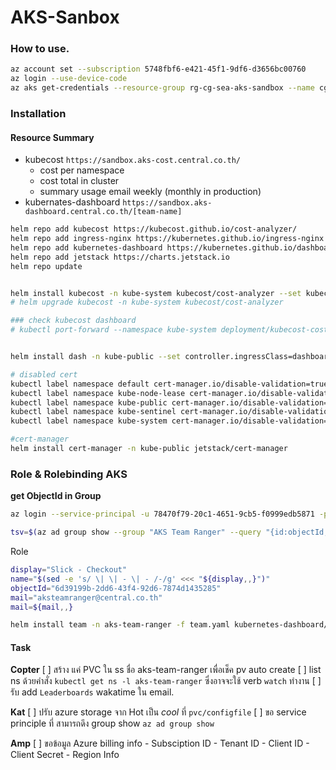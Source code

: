 # AKS-Sanbox

### How to use.
```bash
az account set --subscription 5748fbf6-e421-45f1-9df6-d3656bc00760
az login --use-device-code
az aks get-credentials --resource-group rg-cg-sea-aks-sandbox --name cg-aks-sandbox
```


### Installation

#### Resource Summary
- kubecost `https://sandbox.aks-cost.central.co.th/`
  - cost per namespace
  - cost total in cluster
  - summary usage email weekly (monthly in production)
- kubernates-dashboard `https://sandbox.aks-dashboard.central.co.th/[team-name]`


```bash
helm repo add kubecost https://kubecost.github.io/cost-analyzer/
helm repo add ingress-nginx https://kubernetes.github.io/ingress-nginx
helm repo add kubernetes-dashboard https://kubernetes.github.io/dashboard/
helm repo add jetstack https://charts.jetstack.io
helm repo update  


helm install kubecost -n kube-system kubecost/cost-analyzer --set kubecostToken="aW5mby5kdmdhbWVyQGdtYWlsLmNvbQ==xm343yadf98"
# helm upgrade kubecost -n kube-system kubecost/cost-analyzer

### check kubecost dashboard 
# kubectl port-forward --namespace kube-system deployment/kubecost-cost-analyzer 9090


helm install dash -n kube-public --set controller.ingressClass=dashboard ingress-nginx/ingress-nginx

# disabled cert
kubectl label namespace default cert-manager.io/disable-validation=true
kubectl label namespace kube-node-lease cert-manager.io/disable-validation=true
kubectl label namespace kube-public cert-manager.io/disable-validation=true
kubectl label namespace kube-sentinel cert-manager.io/disable-validation=true
kubectl label namespace kube-system cert-manager.io/disable-validation=true

#cert-manager
helm install cert-manager -n kube-public jetstack/cert-manager
```



### Role & Rolebinding AKS

**get ObjectId in Group**
```bash
az login --service-principal -u 78470f79-20c1-4651-9cb5-f0999edb5871 -p tq6r8W-FaZ6_j.TaF-aOWLq4u_O03t~Cq0 -t 817e531d-191b-4cf5-8812-f0061d89b53d

tsv=$(az ad group show --group "AKS Team Ranger" --query "{id:objectId,name:mailNickname,mail:mail}" -o tsv)
```

Role 
```bash
display="Slick - Checkout"
name="$(sed -e 's/ \| \| - \| - /-/g' <<< "${display,,}")"
objectId="6d39199b-2dd6-43f4-92d6-7874d1435285"
mail="aksteamranger@central.co.th"
mail=${mail,,}

helm install team -n aks-team-ranger -f team.yaml kubernetes-dashboard/kubernetes-dashboard
```


#### Task

**Copter**
[ ] สร้าง แค่ PVC ใน ss ชื่อ aks-team-ranger เพื่อเช็ค pv auto create
[ ] list ns ด้วยคำสั่ง `kubectl get ns -l aks-team-ranger` ซึ่งอาจจะใช้ verb `watch` ทำงาน
[ ] รับ add `Leaderboards` wakatime ใน email.

**Kat**
[ ] ปรับ azure storage จาก Hot เป็น *cool* ที่ `pvc/configfile`
[ ] ขอ service principle ที่ สามารถดึง group show `az ad group show`

**Amp**
[ ] ขอข้อมูล Azure billing info
    - Subsciption ID
    - Tenant ID
    - Client ID
    - Client Secret
    - Region Info